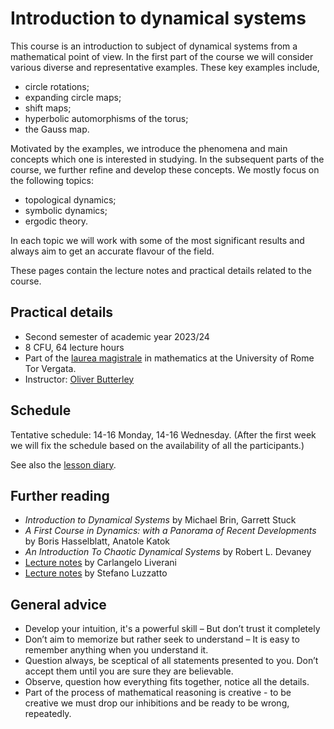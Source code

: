 # Introduction to dynamical systems 

This course is an introduction to subject of dynamical systems from a mathematical point of view.
In the first part of the course we will consider various diverse and representative examples. 
These key examples include,

- circle rotations;
- expanding circle maps;
- shift maps;
- hyperbolic automorphisms of the torus;
- the Gauss map.

Motivated by the examples, we introduce the phenomena and main concepts which one is interested in studying.
In the subsequent parts of the course, we further refine and develop these concepts. 
We mostly focus on the following topics:

- topological dynamics;
- symbolic dynamics;
- ergodic theory.

In each topic we will work with some of the most significant results and always aim to get an accurate flavour of the field.

These pages contain the lecture notes and practical details related to the course.

## Practical details

- Second semester of academic year 2023/24
- 8 CFU, 64 lecture hours
- Part of the [laurea magistrale](https://www.mat.uniroma2.it/didattica/magistrale.php) in mathematics at the University of Rome Tor Vergata.
- Instructor: [Oliver Butterley](https://www.mat.uniroma2.it/butterley/)

## Schedule

Tentative schedule: 14-16 Monday, 14-16 Wednesday. (After the first week we will fix the schedule based on the availability of all the participants.)

See also the [lesson diary](/pages/diary).

## Further reading

- _Introduction to Dynamical Systems_ by Michael Brin, Garrett Stuck
- _A First Course in Dynamics: with a Panorama of Recent Developments_ by Boris Hasselblatt, Anatole Katok
- _An Introduction To Chaotic Dynamical Systems_ by Robert L. Devaney
- [Lecture notes](https://www.mat.uniroma2.it/~liverani/SysDyn21/book.pdf) by Carlangelo Liverani
- [Lecture notes](https://www.dropbox.com/s/5zm9v4epxwvfco5/DynSysLectureNotes%20SISSA%202021.pdf?dl=0) by Stefano Luzzatto 

## General advice

- Develop your intuition, it's a powerful skill – But don’t trust it completely
- Don’t aim to memorize but rather seek to understand – It is easy to remember anything when you understand it.
- Question always, be sceptical of all statements presented to you. Don’t accept them until you are sure they are believable.
- Observe, question how everything fits together, notice all the details.
- Part of the process of mathematical reasoning is creative - to be creative we must drop our inhibitions and be ready to be wrong, repeatedly.
                                              
